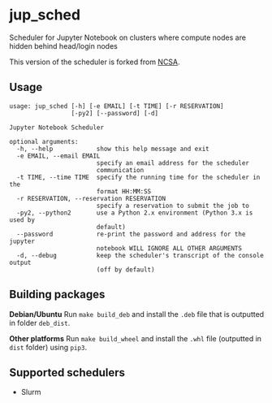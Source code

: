 # jup_sched
Scheduler for Jupyter Notebook on clusters where compute nodes are hidden behind head/login nodes

This version of the scheduler is forked from [NCSA](https://github.com/ncsa/jup_sched).
## Usage
```
usage: jup_sched [-h] [-e EMAIL] [-t TIME] [-r RESERVATION]
                 [-py2] [--password] [-d]

Jupyter Notebook Scheduler

optional arguments:
  -h, --help            show this help message and exit
  -e EMAIL, --email EMAIL
                        specify an email address for the scheduler
                        communication
  -t TIME, --time TIME  specify the running time for the scheduler in the
                        format HH:MM:SS
  -r RESERVATION, --reservation RESERVATION
                        specify a reservation to submit the job to
  -py2, --python2       use a Python 2.x environment (Python 3.x is used by
                        default)
  --password            re-print the password and address for the jupyter
                        notebook WILL IGNORE ALL OTHER ARGUMENTS
  -d, --debug           keep the scheduler's transcript of the console output
                        (off by default)
```

## Building packages
**Debian/Ubuntu**
Run `make build_deb` and install the `.deb` file that is outputted in folder `deb_dist`.

**Other platforms**
Run `make build_wheel` and install the `.whl` file (outputted in `dist` folder) using `pip3`.

## Supported schedulers
 - Slurm
